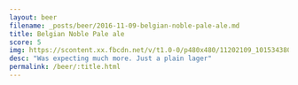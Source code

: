 ```yaml
---
layout: beer
filename: _posts/beer/2016-11-09-belgian-noble-pale-ale.md
title: Belgian Noble Pale ale
score: 5
img: https://scontent.xx.fbcdn.net/v/t1.0-0/p480x480/11202109_10153438034543745_2281064819509080771_n.jpg?oh=4f25bc0d7e8af508065c477d64c0162a&oe=591F0C9E
desc: "Was expecting much more. Just a plain lager"
permalink: /beer/:title.html
---
```


